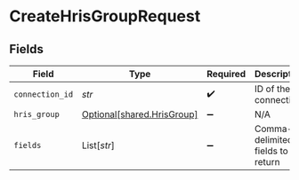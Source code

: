 # CreateHrisGroupRequest


## Fields

| Field                                                          | Type                                                           | Required                                                       | Description                                                    |
| -------------------------------------------------------------- | -------------------------------------------------------------- | -------------------------------------------------------------- | -------------------------------------------------------------- |
| `connection_id`                                                | *str*                                                          | :heavy_check_mark:                                             | ID of the connection                                           |
| `hris_group`                                                   | [Optional[shared.HrisGroup]](../../models/shared/hrisgroup.md) | :heavy_minus_sign:                                             | N/A                                                            |
| `fields`                                                       | List[*str*]                                                    | :heavy_minus_sign:                                             | Comma-delimited fields to return                               |